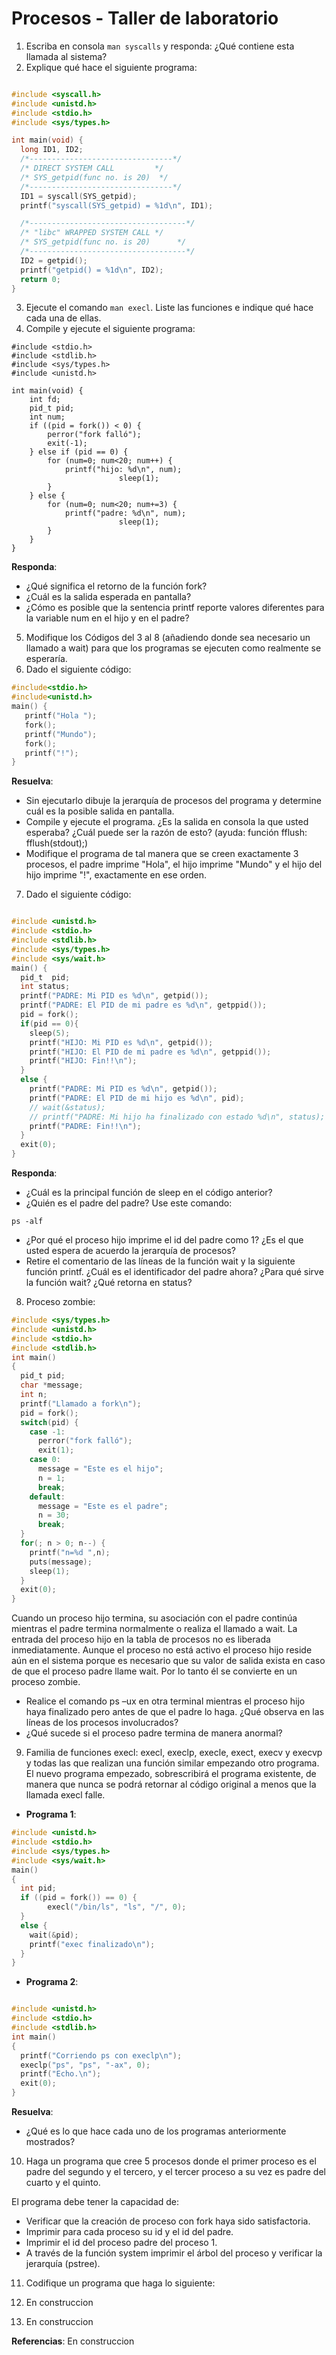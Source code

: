 # Procesos - Taller de laboratorio

1. Escriba en consola ```man syscalls``` y responda: ¿Qué contiene esta llamada al sistema?
2. Explique qué hace el siguiente programa:

```C

#include <syscall.h>
#include <unistd.h>
#include <stdio.h>
#include <sys/types.h>

int main(void) {
  long ID1, ID2;
  /*--------------------------------*/
  /* DIRECT SYSTEM CALL         */
  /* SYS_getpid(func no. is 20)  */
  /*--------------------------------*/
  ID1 = syscall(SYS_getpid);
  printf("syscall(SYS_getpid) = %1d\n", ID1);

  /*-----------------------------------*/
  /* "libc" WRAPPED SYSTEM CALL */
  /* SYS_getpid(func no. is 20)      */
  /*-----------------------------------*/
  ID2 = getpid();
  printf("getpid() = %1d\n", ID2);
  return 0;
}
```
3. Ejecute el comando ```man execl```. Liste las funciones e indique qué hace cada una de ellas.
4. Compile y ejecute el siguiente programa:

```
#include <stdio.h>
#include <stdlib.h>
#include <sys/types.h>
#include <unistd.h>

int main(void) {
	int fd;
	pid_t pid;
	int num;
	if ((pid = fork()) < 0) {
		perror("fork falló");
		exit(-1);
	} else if (pid == 0) {
		for (num=0; num<20; num++) {
			printf("hijo: %d\n", num);
                        sleep(1);
		}
	} else {
		for (num=0; num<20; num+=3) {
			printf("padre: %d\n", num);
                        sleep(1);
		}
	}
}
```
**Responda**:
* ¿Qué significa el retorno de la función fork?
* ¿Cuál es la salida esperada en pantalla?
* ¿Cómo es posible que la sentencia printf reporte valores diferentes para la variable num en el hijo y en el padre?

5. Modifique los Códigos del 3 al 8 (añadiendo donde sea necesario un llamado a wait) para que los programas se ejecuten como realmente se esperaría.
6. Dado el siguiente código:

```C
#include<stdio.h>
#include<unistd.h>
main() {
   printf("Hola ");
   fork();
   printf("Mundo");
   fork();
   printf("!");
}
```
**Resuelva**:
* Sin ejecutarlo dibuje la jerarquía de procesos del programa y determine cuál es la posible salida en pantalla.
* Compile y ejecute el programa. ¿Es la salida en consola la que usted esperaba? ¿Cuál puede ser la razón de esto? (ayuda: función fflush: fflush(stdout);)
* Modifique el programa de tal manera que se creen exactamente 3 procesos, el padre imprime "Hola", el hijo imprime "Mundo" y el hijo del hijo imprime "!", exactamente en ese orden.

7. Dado el siguiente código:

```C

#include <unistd.h>
#include <stdio.h>
#include <stdlib.h>
#include <sys/types.h>
#include <sys/wait.h>
main() {
  pid_t  pid;
  int status;
  printf("PADRE: Mi PID es %d\n", getpid());
  printf("PADRE: El PID de mi padre es %d\n", getppid());
  pid = fork();
  if(pid == 0){
    sleep(5);
    printf("HIJO: Mi PID es %d\n", getpid());
    printf("HIJO: El PID de mi padre es %d\n", getppid());
    printf("HIJO: Fin!!\n");
  }
  else {
    printf("PADRE: Mi PID es %d\n", getpid());
    printf("PADRE: El PID de mi hijo es %d\n", pid);
    // wait(&status);
    // printf("PADRE: Mi hijo ha finalizado con estado %d\n", status);
    printf("PADRE: Fin!!\n");
  }
  exit(0);
}
```
**Responda**:
* ¿Cuál es la principal función de sleep en el código anterior?
* ¿Quién es el padre del padre? Use este comando: 	

```
ps -alf
```

* ¿Por qué el proceso hijo imprime el id del padre como 1? ¿Es el que usted espera de acuerdo la jerarquía de procesos?
* Retire el comentario de las líneas de la función wait y la siguiente función printf. ¿Cuál es el identificador del padre ahora? ¿Para qué sirve la función wait? ¿Qué retorna en status? 

8. Proceso zombie:

```C
#include <sys/types.h>
#include <unistd.h>
#include <stdio.h>
#include <stdlib.h>
int main()
{
  pid_t pid;
  char *message;
  int n;
  printf("Llamado a fork\n");
  pid = fork();
  switch(pid) {
    case -1:
      perror("fork falló");
      exit(1);
    case 0:
      message = "Este es el hijo";
      n = 1;
      break;
    default:
      message = "Este es el padre";
      n = 30;
      break;
  }
  for(; n > 0; n--) {
    printf("n=%d ",n);
    puts(message);
    sleep(1);
  }
  exit(0);
}
```

Cuando un proceso hijo termina, su asociación con el padre continúa mientras el padre termina normalmente o realiza el llamado a wait. La entrada del proceso hijo en la tabla de procesos no es liberada inmediatamente. Aunque el proceso no está activo el proceso hijo reside aún en el sistema porque es necesario que su valor de salida exista en caso de que el proceso padre llame wait. Por lo tanto él se convierte en un proceso zombie.

* Realice el comando  ps –ux  en otra terminal mientras el proceso hijo haya finalizado pero antes de que el padre lo haga. ¿Qué observa en las líneas de los procesos involucrados?
* ¿Qué sucede si el proceso padre termina de manera anormal?

9. Familia de funciones execl: execl, execlp, execle, exect, execv y execvp y todas las que realizan una función similar empezando otro programa. El nuevo programa empezado, sobrescribirá el programa existente, de manera que nunca se podrá retornar al código original a menos que la llamada execl falle.

* **Programa 1**:

```C
#include <unistd.h>
#include <stdio.h>
#include <sys/types.h>
#include <sys/wait.h>
main()
{
  int pid;
  if ((pid = fork()) == 0) {
  		execl("/bin/ls", "ls", "/", 0);
  }
  else {
    wait(&pid);
    printf("exec finalizado\n");
  }
}
```

* **Programa 2**:

```C

#include <unistd.h>
#include <stdio.h>
#include <stdlib.h>
int main()
{
  printf("Corriendo ps con execlp\n");
  execlp("ps", "ps", "-ax", 0);
  printf("Echo.\n");
  exit(0);
}
```
**Resuelva**:
* ¿Qué es lo que hace cada uno de los programas anteriormente mostrados?

10. Haga un programa que cree 5 procesos donde el primer proceso es el padre del segundo y el tercero, y el tercer proceso a su vez es padre del cuarto y el quinto.

El programa debe tener la capacidad de:
* Verificar que la creación de proceso con fork haya sido satisfactoria.
* Imprimir para cada proceso su id y el id del padre.
* Imprimir el id del proceso padre del proceso 1.
* A través de la función system imprimir el árbol del proceso y verificar la jerarquía (pstree).

11. Codifique un programa que haga lo siguiente:

12. En construccion

13. En construccion


**Referencias**:
En construccion






